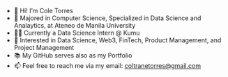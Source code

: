 - 👋 Hi! I’m Cole Torres
- 🌱 Majored in Computer Science, Specialized in Data Science and Analaytics, at Ateneo de Manila University
- 👨‍💻 Currently a Data Science Intern @ Kumu
- 👀 Interested in Data Science, Web3, FinTech, Product Management, and Project Management
- 📚 My GitHub serves also as my Portfolio
- 📫 Feel free to reach me via my email: coltranetorres@gmail.com
